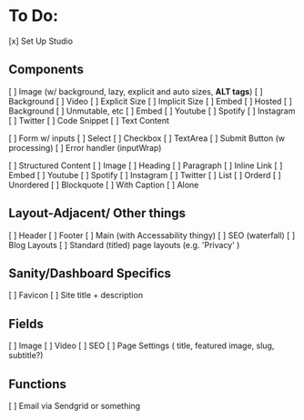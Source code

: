 # To Do:

[x] Set Up Studio

## Components
[ ] Image (w/ background, lazy, explicit and auto sizes, **ALT tags**)
  [ ] Background
[ ] Video
  [ ] Explicit Size
  [ ] Implicit Size
  [ ] Embed
  [ ] Hosted
  [ ] Background
  [ ] Unmutable, etc
[ ] Embed
  [ ] Youtube
  [ ] Spotify
  [ ] Instagram
  [ ] Twitter
[ ] Code Snippet
[ ] Text Content

[ ] Form w/ inputs
  [ ] Select
  [ ] Checkbox
  [ ] TextArea
  [ ] Submit Button (w processing)
  [ ] Error handler (inputWrap)

[ ] Structured Content
  [ ] Image
  [ ] Heading
  [ ] Paragraph
  [ ] Inline Link
  [ ] Embed
    [ ] Youtube
    [ ] Spotify
    [ ] Instagram
    [ ] Twitter
  [ ] List
    [ ] Orderd
    [ ] Unordered
  [ ] Blockquote
    [ ] With Caption
    [ ] Alone

## Layout-Adjacent/ Other things
[ ] Header
[ ] Footer
[ ] Main (with Accessability thingy)
[ ] SEO (waterfall)
[ ] Blog Layouts
[ ] Standard (titled) page layouts (e.g. 'Privacy' )

## Sanity/Dashboard Specifics
[ ] Favicon
[ ] Site title + description

## Fields
[ ] Image
[ ] Video
[ ] SEO
[ ] Page Settings ( title, featured image, slug, subtitle?)

## Functions
[ ] Email via Sendgrid or something
